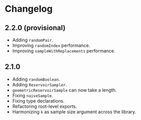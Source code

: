 # Changelog

## 2.2.0 (provisional)

- Adding `randomPair`.
- Improving `randomIndex` performance.
- Improving `sampleWithReplacements` performance.

## 2.1.0

- Adding `randomBoolean`.
- Adding `ReservoirSampler`.
- `geometricReservoirSample` can now take a length.
- Fixing `naiveSample`.
- Fixing type declarations.
- Refactoring root-level exports.
- Harmonizing `k` as sample size argument across the library.
